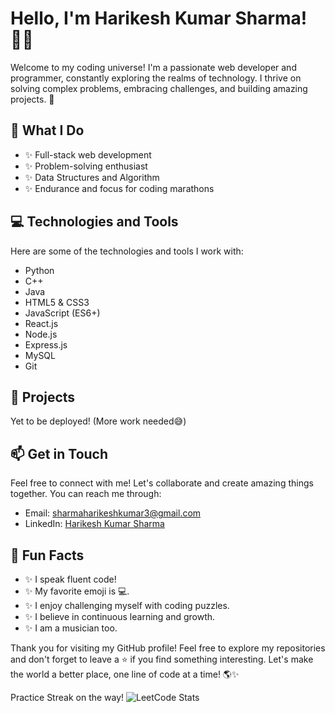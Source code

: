<!-- Hey there! Welcome to my GitHub profile! 👋 -->

# Hello, I'm Harikesh Kumar Sharma! 👨‍💻

Welcome to my coding universe! I'm a passionate web developer and programmer, constantly exploring the realms of technology. I thrive on solving complex problems, embracing challenges, and building amazing projects. 🚀

## 🌟 What I Do

- ✨ Full-stack web development
- ✨ Problem-solving enthusiast
- ✨ Data Structures and Algorithm
- ✨ Endurance and focus for coding marathons

## 💻 Technologies and Tools

Here are some of the technologies and tools I work with:

- Python
- C++
- Java
- HTML5 & CSS3
- JavaScript (ES6+)
- React.js
- Node.js
- Express.js
- MySQL
- Git

## 🚀 Projects
Yet to be deployed! (More work needed😅)
<!--
Check out some of my notable projects:
1. [Project 1](https://github.com/example/project1): A web application built with React.js and Node.js that showcases my problem-solving skills.
2. [Project 2](https://github.com/example/project2): An interactive portfolio website highlighting my web development journey.
-->
## 📫 Get in Touch

Feel free to connect with me! Let's collaborate and create amazing things together. You can reach me through:

- Email: [sharmaharikeshkumar3@gmail.com](mailto:sharmaharikeshkumar3@gmail.com)
- LinkedIn: [Harikesh Kumar Sharma](https://www.linkedin.com/in/harikeshksharma)
<!--
- Twitter: [@your_twitter_handle](https://twitter.com/your_twitter_handle)
-->
## 🌈 Fun Facts

- ✨ I speak fluent code!
- ✨ My favorite emoji is 💻.
- ✨ I enjoy challenging myself with coding puzzles.
- ✨ I believe in continuous learning and growth.
- ✨ I am a musician too.

Thank you for visiting my GitHub profile! Feel free to explore my repositories and don't forget to leave a ⭐️ if you find something interesting. Let's make the world a better place, one line of code at a time! 🌎✨

Practice Streak on the way!
![LeetCode Stats](https://leetcode.card.workers.dev/sharmaharikeshkumar3?theme=unicorn&font=source_code_pro&extension=null)

<!--
**HarikeshKS/HarikeshKS** is a ✨ _special_ ✨ repository because its `README.md` (this file) appears on your GitHub profile.

Here are some ideas to get you started:

- 🔭 I’m currently working on ...
- 🌱 I’m currently learning ...
- 👯 I’m looking to collaborate on ...
- 🤔 I’m looking for help with ...
- 💬 Ask me about ...
- 📫 How to reach me: ...
- 😄 Pronouns: ...
- ⚡ Fun fact: ...
-->
